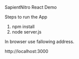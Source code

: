 SapientNitro React Demo

Steps to run the App
1. npm install
2. node server.js

In browser use fallowing address.

http://localhost:3000
